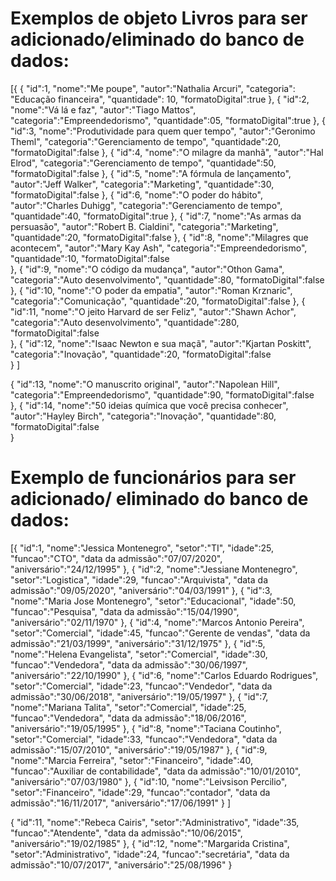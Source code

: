 # Exemplos de objeto Livros para ser adicionado/eliminado do banco de dados:
[{ {
    "id":1,
    "nome":"Me poupe",
    "autor":"Nathalia Arcuri",
    "categoria": "Educação financeira",
    "quantidade": 10,
    "formatoDigital":true
},
{
    "id":2,
    "nome":"Vá lá e faz",
    "autor":"Tiago Mattos",
    "categoria":"Empreendedorismo",
    "quantidade":05,
    "formatoDigital":true 
},
{
    "id":3,
    "nome":"Produtividade para quem quer tempo",
    "autor":"Geronimo Theml",
    "categoria":"Gerenciamento de tempo",
    "quantidade":20,
    "formatoDigital":false 
},
{
    "id":4,
    "nome":"O milagre da manhã",
    "autor":"Hal Elrod",
    "categoria":"Gerenciamento de tempo",
    "quantidade":50,
    "formatoDigital":false 
},
{
    "id":5,
    "nome":"A fórmula de lançamento",
    "autor":"Jeff Walker",
    "categoria":"Marketing",
    "quantidade":30,
    "formatoDigital":false 
},
{
    "id":6,
    "nome":"O poder do hábito",
    "autor":"Charles Duhigg",
    "categoria":"Gerenciamento de tempo",
    "quantidade":40,
    "formatoDigital":true 
},
{
    "id":7,
    "nome":"As armas da persuasão",
    "autor":"Robert B. Cialdini",
    "categoria":"Marketing",
    "quantidade":20,
    "formatoDigital":false 
},
{
    "id":8,
    "nome":"Milagres que acontecem",
    "autor":"Mary Kay Ash",
    "categoria":"Empreendedorismo",
    "quantidade":10,
    "formatoDigital":false  
},
{
    "id":9,
    "nome":"O código da mudança",
    "autor":"Othon Gama",
    "categoria":"Auto desenvolvimento",
    "quantidade":80,
    "formatoDigital":false  
},
{
    "id":10,
    "nome":"O poder da empatia",
    "autor":"Roman Krznaric",
    "categoria":"Comunicação", 
    "quantidade":20,
    "formatoDigital":false 
},
{
    "id":11,
    "nome":"O jeito Harvard de ser Feliz",
    "autor":"Shawn Achor",
    "categoria":"Auto desenvolvimento",
    "quantidade":280,
    "formatoDigital":false  
},
{
    "id":12,
    "nome":"Isaac Newton e sua maçã",
    "autor":"Kjartan Poskitt",
    "categoria":"Inovação",
    "quantidade":20,
    "formatoDigital":false  
}
]

{
    "id":13,
    "nome":"O manuscrito original",
    "autor":"Napolean Hill",
    "categoria":"Empreendedorismo",
    "quantidade":90,
    "formatoDigital":false  
},
{
    "id":14,
    "nome":"50 ideias química que você precisa conhecer",
    "autor":"Hayley Birch",
    "categoria":"Inovação",
    "quantidade":80,
    "formatoDigital":false  
}

# Exemplo de funcionários para ser adicionado/ eliminado do banco de dados:
[{
    "id":1,
    "nome":"Jessica Montenegro", 
    "setor":"TI",
    "idade":25,
    "funcao":"CTO",
    "data da admissão":"07/07/2020",
    "aniversário":"24/12/1995"
},
{
    "id":2,
    "nome":"Jessiane Montenegro", 
    "setor":"Logistica",
    "idade":29,
    "funcao":"Arquivista",
    "data da admissão":"09/05/2020",
    "aniversário":"04/03/1991"
},
{
    "id":3,
    "nome":"Maria Jose Montenegro", 
    "setor":"Educacional",
    "idade":50,
    "funcao":"Pesquisa",
    "data da admissão":"15/04/1990",
    "aniversário":"02/11/1970"
},
{
    "id":4,
    "nome":"Marcos Antonio Pereira", 
    "setor":"Comercial",
    "idade":45,
    "funcao":"Gerente de vendas",
    "data da admissão":"21/03/1999",
    "aniversário":"31/12/1975"
},
{
    "id":5,
    "nome":"Helena Evangelista", 
    "setor":"Comercial",
    "idade":30,
    "funcao":"Vendedora",
    "data da admissão":"30/06/1997",
    "aniversário":"22/10/1990"
},
{
    "id":6,
    "nome":"Carlos Eduardo Rodrigues", 
    "setor":"Comercial",
    "idade":23,
    "funcao":"Vendedor",
    "data da admissão":"30/06/2018",
    "aniversário":"19/05/1997"
},
{
    "id":7,
    "nome":"Mariana Talita", 
    "setor":"Comercial",
    "idade":25,
    "funcao":"Vendedora",
    "data da admissão":"18/06/2016",
    "aniversário":"19/05/1995"
},
{
    "id":8,
    "nome":"Taciana Coutinho", 
    "setor":"Comercial",
    "idade":33,
    "funcao":"Vendedora",
    "data da admissão":"15/07/2010",
    "aniversário":"19/05/1987"
},
{
    "id":9,
    "nome":"Marcia Ferreira", 
    "setor":"Financeiro",
    "idade":40,
    "funcao":"Auxiliar de contabilidade",
    "data da admissão":"10/01/2010",
    "aniversário":"07/03/1980"
},
{
    "id":10,
    "nome":"Leivsison Percilio", 
    "setor":"Financeiro",
    "idade":29,
    "funcao":"contador",
    "data da admissão":"16/11/2017",
    "aniversário":"17/06/1991"
}
]






{
    "id":11,
    "nome":"Rebeca Cairis", 
    "setor":"Administrativo",
    "idade":35,
    "funcao":"Atendente",
    "data da admissão":"10/06/2015",
    "aniversário":"19/02/1985"
},
{
    "id":12,
    "nome":"Margarida Cristina", 
    "setor":"Administrativo",
    "idade":24,
    "funcao":"secretária",
    "data da admissão":"10/07/2017",
    "aniversário":"25/08/1996"
}